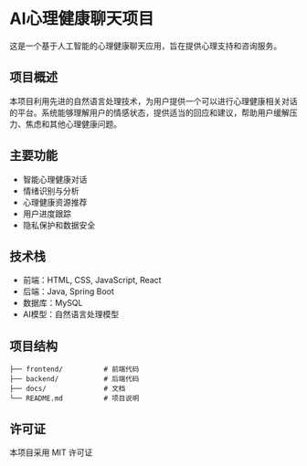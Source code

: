 # AI心理健康聊天项目

这是一个基于人工智能的心理健康聊天应用，旨在提供心理支持和咨询服务。

## 项目概述

本项目利用先进的自然语言处理技术，为用户提供一个可以进行心理健康相关对话的平台。系统能够理解用户的情感状态，提供适当的回应和建议，帮助用户缓解压力、焦虑和其他心理健康问题。

## 主要功能

- 智能心理健康对话
- 情绪识别与分析
- 心理健康资源推荐
- 用户进度跟踪
- 隐私保护和数据安全

## 技术栈

- 前端：HTML, CSS, JavaScript, React
- 后端：Java, Spring Boot
- 数据库：MySQL
- AI模型：自然语言处理模型

## 项目结构

```
├── frontend/          # 前端代码
├── backend/           # 后端代码
├── docs/              # 文档
└── README.md          # 项目说明
```

## 许可证

本项目采用 MIT 许可证
